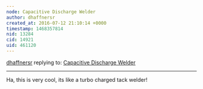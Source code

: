 ```yaml
---
node: Capacitive Discharge Welder
author: dhaffnersr
created_at: 2016-07-12 21:10:14 +0000
timestamp: 1468357814
nid: 13284
cid: 14921
uid: 461120
---
```




[dhaffnersr](../profile/dhaffnersr) replying to: [Capacitive Discharge Welder](../notes/kinasmith/07-12-2016/capacitive-discharge-welder)

----
Ha, this is very cool, its like a turbo charged tack welder! 